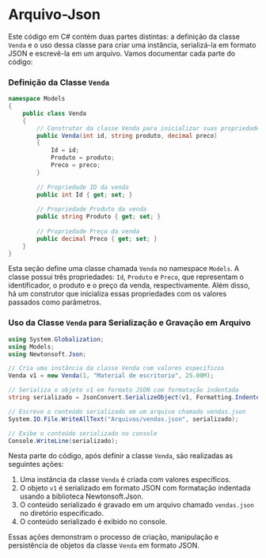 # Arquivo-Json

Este código em C# contém duas partes distintas: a definição da classe `Venda` e o uso dessa classe para criar uma instância, serializá-la em formato JSON e escrevê-la em um arquivo. Vamos documentar cada parte do código:

### Definição da Classe `Venda`
```csharp
namespace Models
{
    public class Venda
    {
        // Construtor da classe Venda para inicializar suas propriedades
        public Venda(int id, string produto, decimal preco)
        {
            Id = id;
            Produto = produto;
            Preco = preco;
        }
        
        // Propriedade ID da venda
        public int Id { get; set; }
        
        // Propriedade Produto da venda
        public string Produto { get; set; }
        
        // Propriedade Preço da venda
        public decimal Preco { get; set; }
    }
}
```
Esta seção define uma classe chamada `Venda` no namespace `Models`. A classe possui três propriedades: `Id`, `Produto` e `Preco`, que representam o identificador, o produto e o preço da venda, respectivamente. Além disso, há um construtor que inicializa essas propriedades com os valores passados como parâmetros.

### Uso da Classe `Venda` para Serialização e Gravação em Arquivo
```csharp
using System.Globalization;
using Models;
using Newtonsoft.Json;

// Cria uma instância da classe Venda com valores específicos
Venda v1 = new Venda(1, "Material de escritorio", 25.00M);

// Serializa o objeto v1 em formato JSON com formatação indentada
string serializado = JsonConvert.SerializeObject(v1, Formatting.Indented);

// Escreve o conteúdo serializado em um arquivo chamado vendas.json
System.IO.File.WriteAllText("Arquivos/vendas.json", serializado);

// Exibe o conteúdo serializado no console
Console.WriteLine(serializado);
```
Nesta parte do código, após definir a classe `Venda`, são realizadas as seguintes ações:

1. Uma instância da classe `Venda` é criada com valores específicos.
2. O objeto `v1` é serializado em formato JSON com formatação indentada usando a biblioteca Newtonsoft.Json.
3. O conteúdo serializado é gravado em um arquivo chamado `vendas.json` no diretório especificado.
4. O conteúdo serializado é exibido no console.

Essas ações demonstram o processo de criação, manipulação e persistência de objetos da classe `Venda` em formato JSON.
